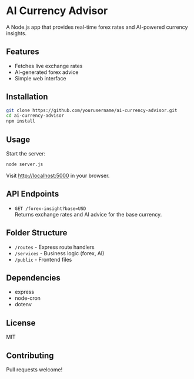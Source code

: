 # AI Currency Advisor

A Node.js app that provides real-time forex rates and AI-powered currency insights.

## Features
- Fetches live exchange rates
- AI-generated forex advice
- Simple web interface

## Installation

```bash
git clone https://github.com/yourusername/ai-currency-advisor.git
cd ai-currency-advisor
npm install
```

## Usage

Start the server:
```bash
node server.js
```
Visit [http://localhost:5000](http://localhost:5000) in your browser.

## API Endpoints

- `GET /forex-insight?base=USD`  
  Returns exchange rates and AI advice for the base currency.

## Folder Structure

- `/routes` - Express route handlers
- `/services` - Business logic (forex, AI)
- `/public` - Frontend files

## Dependencies

- express
- node-cron
- dotenv

## License

MIT

## Contributing

Pull requests welcome!
